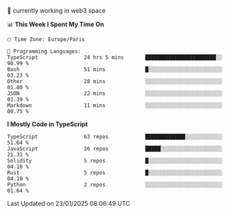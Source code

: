 🔭 currently working in web3 space

<!--START_SECTION:waka-->
📊 **This Week I Spent My Time On** 

```text
🕑︎ Time Zone: Europe/Paris

💬 Programming Languages: 
TypeScript               24 hrs 5 mins       ███████████████████████░░   90.99 % 
Bash                     51 mins             █░░░░░░░░░░░░░░░░░░░░░░░░   03.23 % 
Other                    28 mins             ░░░░░░░░░░░░░░░░░░░░░░░░░   01.80 % 
JSON                     22 mins             ░░░░░░░░░░░░░░░░░░░░░░░░░   01.39 % 
Markdown                 11 mins             ░░░░░░░░░░░░░░░░░░░░░░░░░   00.75 % 
```

**I Mostly Code in TypeScript** 

```text
TypeScript               63 repos            █████████████░░░░░░░░░░░░   51.64 % 
JavaScript               26 repos            █████░░░░░░░░░░░░░░░░░░░░   21.31 % 
Solidity                 5 repos             █░░░░░░░░░░░░░░░░░░░░░░░░   04.10 % 
Rust                     5 repos             █░░░░░░░░░░░░░░░░░░░░░░░░   04.10 % 
Python                   2 repos             ░░░░░░░░░░░░░░░░░░░░░░░░░   01.64 % 
```




 Last Updated on 23/01/2025 08:06:49 UTC
<!--END_SECTION:waka-->
